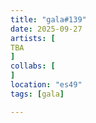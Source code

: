 ```yaml
---
title: "gala#139"
date: 2025-09-27
artists: [
TBA
]
collabs: [
]
location: "es49"
tags: [gala]

---
```


